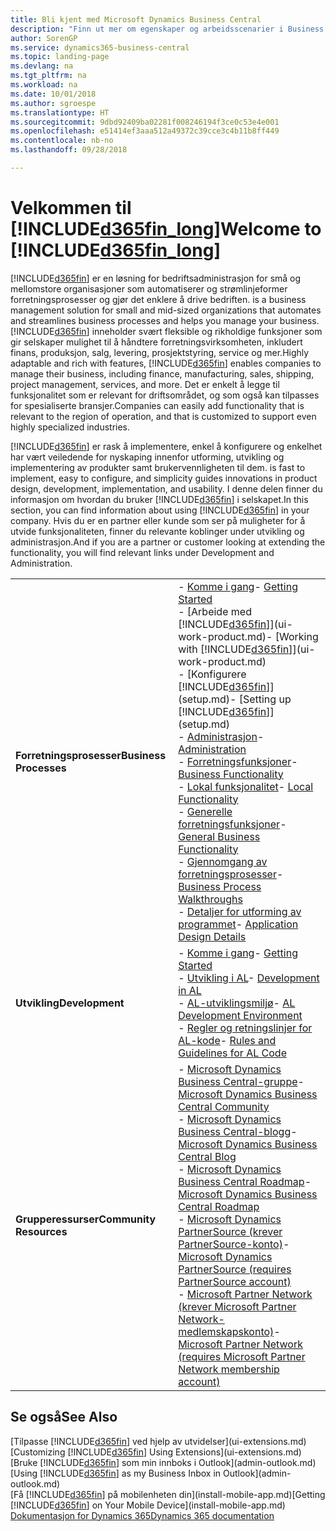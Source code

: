 ```yaml
---
title: Bli kjent med Microsoft Dynamics Business Central
description: "Finn ut mer om egenskaper og arbeidsscenarier i Business Central, en løsning for bedriftsadministrasjon for små og mellomstore organisasjoner."
author: SorenGP
ms.service: dynamics365-business-central
ms.topic: landing-page
ms.devlang: na
ms.tgt_pltfrm: na
ms.workload: na
ms.date: 10/01/2018
ms.author: sgroespe
ms.translationtype: HT
ms.sourcegitcommit: 9dbd92409ba02281f008246194f3ce0c53e4e001
ms.openlocfilehash: e51414ef3aaa512a49372c39cce3c4b11b8ff449
ms.contentlocale: nb-no
ms.lasthandoff: 09/28/2018

---
```

# <a name="welcome-to-included365finlongincludesd365finlongmdmd"></a><span data-ttu-id="e9a6a-103">Velkommen til [!INCLUDE[d365fin_long](includes/d365fin_long_md.md)]</span><span class="sxs-lookup"><span data-stu-id="e9a6a-103">Welcome to [!INCLUDE[d365fin_long](includes/d365fin_long_md.md)]</span></span>
[!INCLUDE[d365fin](includes/d365fin_md.md)] <span data-ttu-id="e9a6a-104">er en løsning for bedriftsadministrasjon for små og mellomstore organisasjoner som automatiserer og strømlinjeformer forretningsprosesser og gjør det enklere å drive bedriften.</span><span class="sxs-lookup"><span data-stu-id="e9a6a-104"> is a business management solution for small and mid-sized organizations that automates and streamlines business processes and helps you manage your business.</span></span> <span data-ttu-id="e9a6a-105">[!INCLUDE[d365fin](includes/d365fin_md.md)] inneholder svært fleksible og rikholdige funksjoner som gir selskaper mulighet til å håndtere forretningsvirksomheten, inkludert finans, produksjon, salg, levering, prosjektstyring, service og mer.</span><span class="sxs-lookup"><span data-stu-id="e9a6a-105">Highly adaptable and rich with features, [!INCLUDE[d365fin](includes/d365fin_md.md)] enables companies to manage their business, including finance, manufacturing, sales, shipping, project management, services, and more.</span></span> <span data-ttu-id="e9a6a-106">Det er enkelt å legge til funksjonalitet som er relevant for driftsområdet, og som også kan tilpasses for spesialiserte bransjer.</span><span class="sxs-lookup"><span data-stu-id="e9a6a-106">Companies can easily add functionality that is relevant to the region of operation, and that is customized to support even highly specialized industries.</span></span>

[!INCLUDE[d365fin](includes/d365fin_md.md)] <span data-ttu-id="e9a6a-107">er rask å implementere, enkel å konfigurere og enkelhet har vært veiledende for nyskaping innenfor utforming, utvikling og implementering av produkter samt brukervennligheten til dem.</span><span class="sxs-lookup"><span data-stu-id="e9a6a-107"> is fast to implement, easy to configure, and simplicity guides innovations in product design, development, implementation, and usability.</span></span> <span data-ttu-id="e9a6a-108">I denne delen finner du informasjon om hvordan du bruker [!INCLUDE[d365fin](includes/d365fin_md.md)] i selskapet.</span><span class="sxs-lookup"><span data-stu-id="e9a6a-108">In this section, you can find information about using [!INCLUDE[d365fin](includes/d365fin_md.md)] in your company.</span></span> <span data-ttu-id="e9a6a-109">Hvis du er en partner eller kunde som ser på muligheter for å utvide funksjonaliteten, finner du relevante koblinger under utvikling og administrasjon.</span><span class="sxs-lookup"><span data-stu-id="e9a6a-109">And if you are a partner or customer looking at extending the functionality, you will find relevant links under Development and Administration.</span></span>  

|||  
|-|-|  
|<span data-ttu-id="e9a6a-110">**Forretningsprosesser**</span><span class="sxs-lookup"><span data-stu-id="e9a6a-110">**Business Processes**</span></span>|<span data-ttu-id="e9a6a-111">-   [Komme i gang](product-get-started.md)</span><span class="sxs-lookup"><span data-stu-id="e9a6a-111">-   [Getting Started](product-get-started.md)</span></span><br /><span data-ttu-id="e9a6a-112">-   [Arbeide med [!INCLUDE[d365fin](includes/d365fin_md.md)]](ui-work-product.md)</span><span class="sxs-lookup"><span data-stu-id="e9a6a-112">-   [Working with [!INCLUDE[d365fin](includes/d365fin_md.md)]](ui-work-product.md)</span></span><br /><span data-ttu-id="e9a6a-113">-   [Konfigurere [!INCLUDE[d365fin](includes/d365fin_md.md)]](setup.md)</span><span class="sxs-lookup"><span data-stu-id="e9a6a-113">-   [Setting up [!INCLUDE[d365fin](includes/d365fin_md.md)]](setup.md)</span></span><br /><span data-ttu-id="e9a6a-114">-   [Administrasjon](admin-setup-and-administration.md)</span><span class="sxs-lookup"><span data-stu-id="e9a6a-114">-   [Administration](admin-setup-and-administration.md)</span></span><br /><span data-ttu-id="e9a6a-115">-   [Forretningsfunksjoner](across-business-functionality.md)</span><span class="sxs-lookup"><span data-stu-id="e9a6a-115">-   [Business Functionality](across-business-functionality.md)</span></span><br /><span data-ttu-id="e9a6a-116">-   [Lokal funksjonalitet](LocalFunctionality/Austria/austria-local-functionality.md)</span><span class="sxs-lookup"><span data-stu-id="e9a6a-116">-   [Local Functionality](LocalFunctionality/Austria/austria-local-functionality.md)</span></span><br /><span data-ttu-id="e9a6a-117">-   [Generelle forretningsfunksjoner](ui-across-business-areas.md)</span><span class="sxs-lookup"><span data-stu-id="e9a6a-117">-   [General Business Functionality](ui-across-business-areas.md)</span></span><br /><span data-ttu-id="e9a6a-118">-   [Gjennomgang av forretningsprosesser](walkthrough-business-process-walkthroughs.md)</span><span class="sxs-lookup"><span data-stu-id="e9a6a-118">-   [Business Process Walkthroughs](walkthrough-business-process-walkthroughs.md)</span></span><br /><span data-ttu-id="e9a6a-119">-   [Detaljer for utforming av programmet](design-details-application-design.md)</span><span class="sxs-lookup"><span data-stu-id="e9a6a-119">-   [Application Design Details](design-details-application-design.md)</span></span>|  
|<span data-ttu-id="e9a6a-120">**Utvikling**</span><span class="sxs-lookup"><span data-stu-id="e9a6a-120">**Development**</span></span>|<span data-ttu-id="e9a6a-121">-   [Komme i gang](/dynamics365/business-central/dev-itpro/index)</span><span class="sxs-lookup"><span data-stu-id="e9a6a-121">-   [Getting Started](/dynamics365/business-central/dev-itpro/index)</span></span><br /><span data-ttu-id="e9a6a-122">-   [Utvikling i AL](/dynamics365/business-central/dev-itpro/developer/devenv-dev-overview)</span><span class="sxs-lookup"><span data-stu-id="e9a6a-122">-   [Development in AL](/dynamics365/business-central/dev-itpro/developer/devenv-dev-overview)</span></span><br /><span data-ttu-id="e9a6a-123">-   [AL-utviklingsmiljø](/dynamics365/business-central/dev-itpro/developer/devenv-reference-overview)</span><span class="sxs-lookup"><span data-stu-id="e9a6a-123">-   [AL Development Environment](/dynamics365/business-central/dev-itpro/developer/devenv-reference-overview)</span></span><br /><span data-ttu-id="e9a6a-124">-   [Regler og retningslinjer for AL-kode](/dynamics365/business-central/dev-itpro/compliance/apptest-overview)</span><span class="sxs-lookup"><span data-stu-id="e9a6a-124">-   [Rules and Guidelines for AL Code](/dynamics365/business-central/dev-itpro/compliance/apptest-overview)</span></span>|  
|<span data-ttu-id="e9a6a-125">**Grupperessurser**</span><span class="sxs-lookup"><span data-stu-id="e9a6a-125">**Community Resources**</span></span>|<span data-ttu-id="e9a6a-126">-   [Microsoft Dynamics Business Central-gruppe](https://community.dynamics.com/business)</span><span class="sxs-lookup"><span data-stu-id="e9a6a-126">-   [Microsoft Dynamics Business Central Community](https://community.dynamics.com/business)</span></span><br /><span data-ttu-id="e9a6a-127">-   [Microsoft Dynamics Business Central-blogg](https://community.dynamics.com/business/b/financials)</span><span class="sxs-lookup"><span data-stu-id="e9a6a-127">-   [Microsoft Dynamics Business Central Blog](https://community.dynamics.com/business/b/financials)</span></span><br /><span data-ttu-id="e9a6a-128">-   [Microsoft Dynamics Business Central Roadmap](https://roadmap.dynamics.com/#edition=1#application=a56e2c12-2a92-e611-80dc-c4346bac0910#status=3a708a86-ae97-e611-80df-c4346baceb68)</span><span class="sxs-lookup"><span data-stu-id="e9a6a-128">-   [Microsoft Dynamics Business Central Roadmap](https://roadmap.dynamics.com/#edition=1#application=a56e2c12-2a92-e611-80dc-c4346bac0910#status=3a708a86-ae97-e611-80df-c4346baceb68)</span></span><br /><span data-ttu-id="e9a6a-129">-   [Microsoft Dynamics PartnerSource \(krever PartnerSource-konto\)](https://mbs.microsoft.com/partnersource)</span><span class="sxs-lookup"><span data-stu-id="e9a6a-129">-   [Microsoft Dynamics PartnerSource \(requires PartnerSource account\)](https://mbs.microsoft.com/partnersource)</span></span><br /><span data-ttu-id="e9a6a-130">-   [Microsoft Partner Network \(krever Microsoft Partner Network-medlemskapskonto\)](https://mspartner.microsoft.com/en/us/Pages/index.aspx)</span><span class="sxs-lookup"><span data-stu-id="e9a6a-130">-   [Microsoft Partner Network \(requires Microsoft Partner Network membership account\)](https://mspartner.microsoft.com/en/us/Pages/index.aspx)</span></span>|  

## <a name="see-also"></a><span data-ttu-id="e9a6a-131">Se også</span><span class="sxs-lookup"><span data-stu-id="e9a6a-131">See Also</span></span>
<span data-ttu-id="e9a6a-132">[Tilpasse [!INCLUDE[d365fin](includes/d365fin_md.md)] ved hjelp av utvidelser](ui-extensions.md)</span><span class="sxs-lookup"><span data-stu-id="e9a6a-132">[Customizing [!INCLUDE[d365fin](includes/d365fin_md.md)] Using Extensions](ui-extensions.md)</span></span>  
<span data-ttu-id="e9a6a-133">[Bruke [!INCLUDE[d365fin](includes/d365fin_md.md)] som min innboks i Outlook](admin-outlook.md)</span><span class="sxs-lookup"><span data-stu-id="e9a6a-133">[Using [!INCLUDE[d365fin](includes/d365fin_md.md)] as my Business Inbox in Outlook](admin-outlook.md)</span></span>  
<span data-ttu-id="e9a6a-134">[Få [!INCLUDE[d365fin](includes/d365fin_md.md)] på mobilenheten din](install-mobile-app.md)</span><span class="sxs-lookup"><span data-stu-id="e9a6a-134">[Getting [!INCLUDE[d365fin](includes/d365fin_md.md)] on Your Mobile Device](install-mobile-app.md)</span></span>  
[<span data-ttu-id="e9a6a-135">Dokumentasjon for Dynamics 365</span><span class="sxs-lookup"><span data-stu-id="e9a6a-135">Dynamics 365 documentation</span></span>](https://docs.microsoft.com/en-us/dynamics365/#pivot=solutions&panel=solutions_financials)

